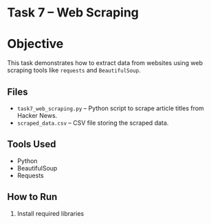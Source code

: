 # Task 7 – Web Scraping

# Objective
This task demonstrates how to extract data from websites using web scraping tools like `requests` and `BeautifulSoup`.

##  Files
- `task7_web_scraping.py` – Python script to scrape article titles from Hacker News.
- `scraped_data.csv` – CSV file storing the scraped data.

##  Tools Used
- Python
- BeautifulSoup
- Requests

##  How to Run
1. Install required libraries
